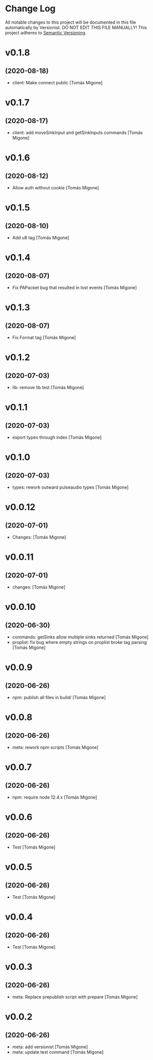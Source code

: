 # Change Log

All notable changes to this project will be documented in this file
automatically by Versionist. DO NOT EDIT THIS FILE MANUALLY!
This project adheres to [Semantic Versioning](http://semver.org/).

# v0.1.8
## (2020-08-18)

* client: Make connect public [Tomás Migone]

# v0.1.7
## (2020-08-17)

* client: add moveSinkInput and getSinkInputs commands [Tomás Migone]

# v0.1.6
## (2020-08-12)

* Allow auth without cookie [Tomás Migone]

# v0.1.5
## (2020-08-10)

* Add u8 tag [Tomás Migone]

# v0.1.4
## (2020-08-07)

* Fix PAPacket bug that resulted in lost events [Tomás Migone]

# v0.1.3
## (2020-08-07)

* Fix Format tag [Tomás Migone]

# v0.1.2
## (2020-07-03)

* lib: remove lib test [Tomás Migone]

# v0.1.1
## (2020-07-03)

* export types through index [Tomás Migone]

# v0.1.0
## (2020-07-03)

* types: rework outward pulseaudio types [Tomás Migone]

# v0.0.12
## (2020-07-01)

* Changes: [Tomás Migone]

# v0.0.11
## (2020-07-01)

* changes: [Tomás Migone]

# v0.0.10
## (2020-06-30)

* commands: getSinks allow multiple sinks returned [Tomás Migone]
* proplist: fix bug where empty strings on proplist broke tag parsing [Tomás Migone]

# v0.0.9
## (2020-06-26)

* npm: publish all files in build/ [Tomás Migone]

# v0.0.8
## (2020-06-26)

* meta: rework npm scripts [Tomás Migone]

# v0.0.7
## (2020-06-26)

* npm: require node 12.4.x [Tomás Migone]

# v0.0.6
## (2020-06-26)

* Test [Tomás Migone]

# v0.0.5
## (2020-06-26)

* Test [Tomás Migone]

# v0.0.4
## (2020-06-26)

* Test [Tomás Migone]

# v0.0.3
## (2020-06-26)

* meta: Replace prepublish script with prepare [Tomás Migone]

# v0.0.2
## (2020-06-26)

* meta: add versionist [Tomás Migone]
* meta: update test command [Tomás Migone]
